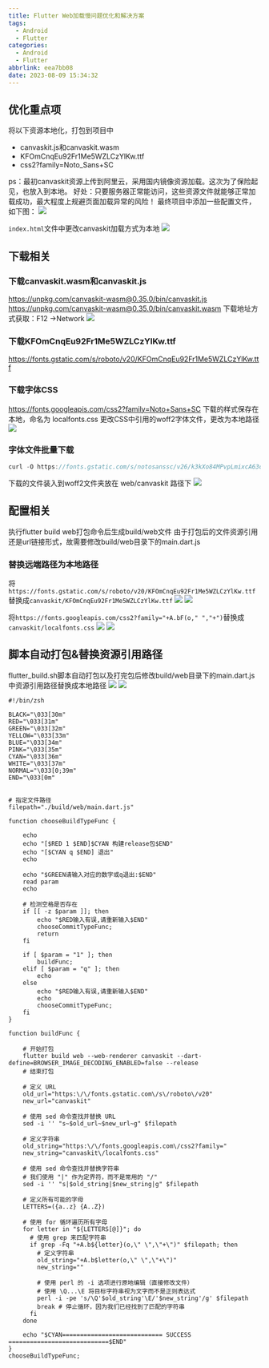 ```yaml
---
title: Flutter Web加载慢问题优化和解决方案
tags:
  - Android
  - Flutter
categories:
  - Android
  - Flutter
abbrlink: eea7bb08
date: 2023-08-09 15:34:32
---
```


## 优化重点项
将以下资源本地化，打包到项目中
- canvaskit.js和canvaskit.wasm
- KFOmCnqEu92Fr1Me5WZLCzYlKw.ttf
- css2?family=Noto_Sans+SC

ps：最初canvaskit资源上传到阿里云，采用国内镜像资源加载。这次为了保险起见，也放入到本地。
好处：只要服务器正常能访问，这些资源文件就能够正常加载成功，最大程度上规避页面加载异常的风险！
最终项目中添加一些配置文件，如下图：
![](https://raw.githubusercontent.com/zhangmiaocc/blogImageResource/master/img/20230809163641.png)
<!--more-->
`index.html`文件中更改canvaskit加载方式为本地
![](https://raw.githubusercontent.com/zhangmiaocc/blogImageResource/master/img/20230809163718.png)

## 下载相关
### 下载canvaskit.wasm和canvaskit.js
https://unpkg.com/canvaskit-wasm@0.35.0/bin/canvaskit.js
https://unpkg.com/canvaskit-wasm@0.35.0/bin/canvaskit.wasm
下载地址方式获取：F12 ->Network
![](https://raw.githubusercontent.com/zhangmiaocc/blogImageResource/master/img/20230809163733.png)

### 下载KFOmCnqEu92Fr1Me5WZLCzYlKw.ttf
https://fonts.gstatic.com/s/roboto/v20/KFOmCnqEu92Fr1Me5WZLCzYlKw.ttf


### 下载字体CSS
https://fonts.googleapis.com/css2?family=Noto+Sans+SC
下载的样式保存在本地，命名为 localfonts.css
更改CSS中引用的woff2字体文件，更改为本地路径
![](https://raw.githubusercontent.com/zhangmiaocc/blogImageResource/master/img/20230809163747.png)

### 字体文件批量下载
```java
curl -O https://fonts.gstatic.com/s/notosanssc/v26/k3kXo84MPvpLmixcA63oeALhLIiP-Q-87KaAaH7rzeAODp22mF0qmF4CSjmPC6A0Rg5g1igg1w.[1-120].woff2
```
下载的文件装入到woff2文件夹放在 web/canvaskit 路径下
![](https://raw.githubusercontent.com/zhangmiaocc/blogImageResource/master/img/20230809163811.png)

## 配置相关
执行flutter build web打包命令后生成build/web文件
由于打包后的文件资源引用还是url链接形式，故需要修改build/web目录下的main.dart.js

### 替换远端路径为本地路径
将`https://fonts.gstatic.com/s/roboto/v20/KFOmCnqEu92Fr1Me5WZLCzYlKw.ttf`替换成`canvaskit/KFOmCnqEu92Fr1Me5WZLCzYlKw.ttf`
![](https://raw.githubusercontent.com/zhangmiaocc/blogImageResource/master/img/20230809164058.png)
![](https://raw.githubusercontent.com/zhangmiaocc/blogImageResource/master/img/20230809164106.png)

将`https://fonts.googleapis.com/css2?family="+A.bF(o," ","+")`替换成`canvaskit/localfonts.css`
![](https://raw.githubusercontent.com/zhangmiaocc/blogImageResource/master/img/20230809164133.png)
![](https://raw.githubusercontent.com/zhangmiaocc/blogImageResource/master/img/20230809164141.png)

## 脚本自动打包&替换资源引用路径
flutter_build.sh脚本自动打包以及打完包后修改build/web目录下的main.dart.js中资源引用路径替换成本地路径
![](https://raw.githubusercontent.com/zhangmiaocc/blogImageResource/master/img/20230809164243.png)
![](https://raw.githubusercontent.com/zhangmiaocc/blogImageResource/master/img/20230809164254.png)
```shell
#!/bin/zsh

BLACK="\033[30m"
RED="\033[31m"
GREEN="\033[32m"
YELLOW="\033[33m"
BLUE="\033[34m"
PINK="\033[35m"
CYAN="\033[36m"
WHITE="\033[37m"
NORMAL="\033[0;39m"
END="\033[0m"


# 指定文件路径
filepath="./build/web/main.dart.js"

function chooseBuildTypeFunc {

    echo
    echo "[$RED 1 $END]$CYAN 构建release包$END"
    echo "[$CYAN q $END] 退出"
    echo

    echo "$GREEN请输入对应的数字或q退出:$END"
    read param
    echo

    # 检测空格是否存在
    if [[ -z $param ]]; then
        echo "$RED输入有误,请重新输入$END"
        chooseCommitTypeFunc;
        return
    fi
    
    if [ $param = "1" ]; then
        buildFunc;
    elif [ $param = "q" ]; then
        echo
    else
        echo "$RED输入有误,请重新输入$END"
        echo
        chooseCommitTypeFunc;
    fi
}

function buildFunc {

    # 开始打包
    flutter build web --web-renderer canvaskit --dart-define=BROWSER_IMAGE_DECODING_ENABLED=false --release
    # 结束打包

    # 定义 URL
    old_url="https:\/\/fonts.gstatic.com\/s\/roboto\/v20"
    new_url="canvaskit"

    # 使用 sed 命令查找并替换 URL
    sed -i '' "s~$old_url~$new_url~g" $filepath

    # 定义字符串
    old_string="https:\/\/fonts.googleapis.com\/css2?family="
    new_string="canvaskit\/localfonts.css"

    # 使用 sed 命令查找并替换字符串
    # 我们使用 "|" 作为定界符，而不是常用的 "/"
    sed -i '' "s|$old_string|$new_string|g" $filepath

    # 定义所有可能的字母
    LETTERS=({a..z} {A..Z})

    # 使用 for 循环遍历所有字母
    for letter in "${LETTERS[@]}"; do
      # 使用 grep 来匹配字符串
      if grep -Fq "+A.b${letter}(o,\" \",\"+\")" $filepath; then
        # 定义字符串
        old_string="+A.b$letter(o,\" \",\"+\")"
        new_string=""

        # 使用 perl 的 -i 选项进行原地编辑（直接修改文件）
        # 使用 \Q...\E 将目标字符串视为文字而不是正则表达式
        perl -i -pe 's/\Q'$old_string'\E/'$new_string'/g' $filepath
        break # 停止循环，因为我们已经找到了匹配的字符串
      fi
    done

    echo "$CYAN============================ SUCCESS ============================$END"
}
chooseBuildTypeFunc;
```